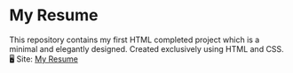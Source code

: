 # My Resume
This repository contains my first HTML completed project which is a minimal and elegantly designed. Created exclusively using HTML and CSS.   
🖥 Site: [My Resume][def]

[def]: https://nooha-resume.netlify.app/